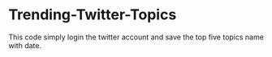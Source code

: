 # Trending-Twitter-Topics
This code simply login the twitter account and save the top five topics name with date.
